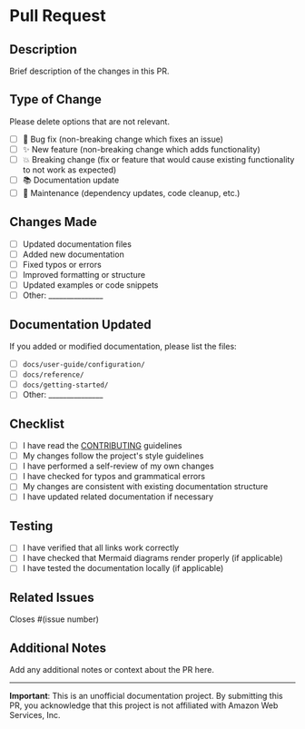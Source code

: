 # Pull Request

## Description

Brief description of the changes in this PR.

## Type of Change

Please delete options that are not relevant.

- [ ] 🐛 Bug fix (non-breaking change which fixes an issue)
- [ ] ✨ New feature (non-breaking change which adds functionality)
- [ ] 💥 Breaking change (fix or feature that would cause existing functionality to not work as expected)
- [ ] 📚 Documentation update
- [ ] 🔧 Maintenance (dependency updates, code cleanup, etc.)

## Changes Made

- [ ] Updated documentation files
- [ ] Added new documentation
- [ ] Fixed typos or errors
- [ ] Improved formatting or structure
- [ ] Updated examples or code snippets
- [ ] Other: _______________

## Documentation Updated

If you added or modified documentation, please list the files:

- [ ] `docs/user-guide/configuration/`
- [ ] `docs/reference/`
- [ ] `docs/getting-started/`
- [ ] Other: _______________

## Checklist

- [ ] I have read the [CONTRIBUTING](https://github.com/kamogashira-sys/q-cli-docs/blob/main/docs/CONTRIBUTING.md) guidelines
- [ ] My changes follow the project's style guidelines
- [ ] I have performed a self-review of my own changes
- [ ] I have checked for typos and grammatical errors
- [ ] My changes are consistent with existing documentation structure
- [ ] I have updated related documentation if necessary

## Testing

- [ ] I have verified that all links work correctly
- [ ] I have checked that Mermaid diagrams render properly (if applicable)
- [ ] I have tested the documentation locally (if applicable)

## Related Issues

Closes #(issue number)

## Additional Notes

Add any additional notes or context about the PR here.

---

**Important**: This is an unofficial documentation project. By submitting this PR, you acknowledge that this project is not affiliated with Amazon Web Services, Inc.
